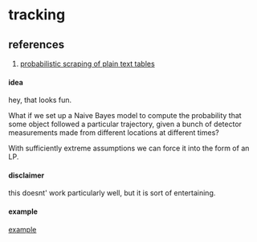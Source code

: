 tracking
========

references
----------

1.  [probabilistic scraping of plain text tables](http://edinburghhacklab.com/2013/09/probabalistic-scraping-of-plain-text-tables/)


#### idea

hey, that looks fun.

What if we set up a Naive Bayes model to compute the probability that some object followed a particular trajectory, given a bunch of detector measurements made from different locations at different times?

With sufficiently extreme assumptions we can force it into the form of an LP.

#### disclaimer

this doesnt' work particularly well, but it is sort of entertaining.


#### example

[example](https://raw.github.com/fcostin/tracking/master/pretties/example.png)

